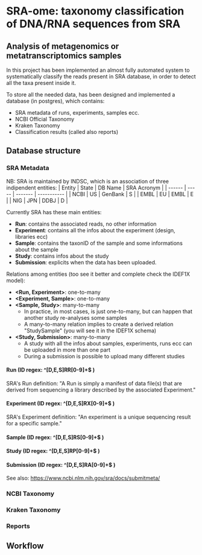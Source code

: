# SRA-ome: taxonomy classification of DNA/RNA sequences from SRA
## Analysis of metagenomics or metatranscriptomics samples

In this project has been implemented an almost fully automated system to systematically classify the reads present in SRA database, in order to detect all the taxa present inside it.

To store all the needed data, has been designed and implemented a database (in postgres), which contains: 
 * SRA metadata of runs, experiments, samples ecc. 
 * NCBI Official Taxonomy
 * Kraken Taxonomy
 * Classification results (called also reports)

## Database structure

### SRA Metadata

NB: SRA is maintained by INDSC, which is an association of three indipendent entities:
| Entity | State | DB Name | SRA Acronym |
| ------ | ----- | ------- | ----------- |
| NCBI   | US    | GenBank | S           |
| EMBL   | EU    | EMBL    | E           |
| NIG    | JPN   | DDBJ    | D           |

Currently SRA has these main entities:
 * **Run**: contains the associated reads, no other information
 * **Experiment**: contains all the infos about the experiment (design, libraries ecc)
 * **Sample**: contains the taxonID of the sample and some informations about the sample
 * **Study**: contains infos about the study
 * **Submission**: explicits when the data has been uploaded.

Relations among entities (too see it better and complete check the IDEF1X model):
 * **<Run, Experiment>**: one-to-many
 * **<Experiment, Sample>**: one-to-many
 * **<Sample, Study>**: many-to-many 
    * In practice, in most cases, is just one-to-many, but can happen that another study re-analyses some samples
    * A many-to-many relation implies to create a derived relation "StudySample" (you will see it in the IDEF1X schema)
 * **<Study, Submission>**: many-to-many
    * A study with all the infos about samples, experiments, runs ecc can be uploaded in more than one part
    * During a submission is possible to upload many different studies

#### Run (ID regex: ^[D,E,S]RR[0-9]+$ )
SRA's Run definition:
"A Run is simply a manifest of data file(s) that are derived from sequencing a library described by the associated Experiment."

#### Experiment (ID regex: ^[D,E,S]RX[0-9]+$ )
SRA's Experiment definition:
"An experiment is a unique sequencing result for a specific sample."


#### Sample (ID regex: ^[D,E,S]RS[0-9]+$ )
#### Study (ID regex: ^[D,E,S]RP[0-9]+$ )
#### Submission (ID regex: ^[D,E,S]RA[0-9]+$ )

See also: https://www.ncbi.nlm.nih.gov/sra/docs/submitmeta/


### NCBI Taxonomy

### Kraken Taxonomy

### Reports


## Workflow
